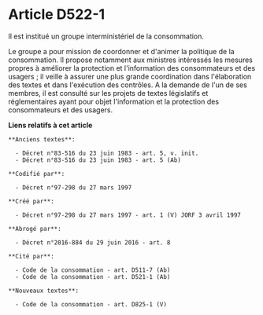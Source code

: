 # Article D522-1

Il est institué un groupe interministériel de la consommation.

Le groupe a pour mission de coordonner et d'animer la politique de la consommation. Il propose notamment aux ministres
intéressés les mesures propres à améliorer la protection et l'information des consommateurs et des usagers ; il veille à
assurer une plus grande coordination dans l'élaboration des textes et dans l'exécution des contrôles. A la demande de l'un de
ses membres, il est consulté sur les projets de textes législatifs et réglementaires ayant pour objet l'information et la
protection des consommateurs et des usagers.

**Liens relatifs à cet article**

	**Anciens textes**:

	  - Décret n°83-516 du 23 juin 1983 - art. 5, v. init.
	  - Décret n°83-516 du 23 juin 1983 - art. 5 (Ab)

	**Codifié par**:

	  - Décret n°97-298 du 27 mars 1997

	**Créé par**:

	  - Décret n°97-298 du 27 mars 1997 - art. 1 (V) JORF 3 avril 1997

	**Abrogé par**:

	  - Décret n°2016-884 du 29 juin 2016 - art. 8

	**Cité par**:

	  - Code de la consommation - art. D511-7 (Ab)
	  - Code de la consommation - art. D521-1 (Ab)

	**Nouveaux textes**:

	  - Code de la consommation - art. D825-1 (V)
